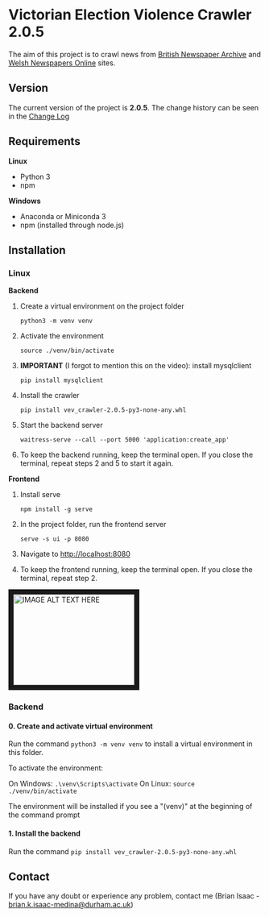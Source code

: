 # Victorian Election Violence Crawler 2.0.5
The aim of this project is to crawl news from [British Newspaper Archive](https://www.britishnewspaperarchive.co.uk/) and [Welsh Newspapers Online](http://newspapers.library.wales/) sites.

## Version
The current version of the project is **2.0.5**. The change history can be seen in the [Change Log](/changelog.md)

## Requirements

 **Linux**
 - Python 3
 - npm
 
 **Windows**
 - Anaconda or Miniconda 3
 - npm (installed through node.js)

## Installation

### Linux

**Backend**

1. Create a virtual environment on the project folder 

    ``python3 -m venv venv``

1. Activate the environment 

    `source ./venv/bin/activate`

1. **IMPORTANT** (I forgot to mention this on the video): install mysqlclient
    
    `pip install mysqlclient`

1. Install the crawler 

    `pip install vev_crawler-2.0.5-py3-none-any.whl`

1. Start the backend server

    `waitress-serve --call --port 5000 'application:create_app'`

1. To keep the backend running, keep the terminal open. If you close the terminal, repeat steps
2 and 5 to start it again.

**Frontend**

1. Install serve

    `npm install -g serve`

1. In the project folder, run the frontend server

    `serve -s ui -p 8080`

1. Navigate to [http://localhost:8080](http://localhost:8080)

1. To keep the frontend running, keep the terminal open. If you close the terminal, repeat step 2.


<a href="http://www.youtube.com/watch?feature=player_embedded&v=F0FTwul4Hdw
" target="_blank"><img src="http://img.youtube.com/vi/F0FTwul4Hdw/0.jpg" 
alt="IMAGE ALT TEXT HERE" width="240" height="180" border="10" /></a>

### Backend 

#### 0. Create and activate virtual environment

Run the command `python3 -m venv venv` to install a virtual environment in this folder. 

To activate the environment:

On Windows: `.\venv\Scripts\activate`
On Linux: `source ./venv/bin/activate`

The environment will be installed if you see a "(venv)" at the beginning of the command prompt

#### 1. Install the backend

Run the command `pip install vev_crawler-2.0.5-py3-none-any.whl`

## Contact
If you have any doubt or experience any problem, contact me (Brian Isaac - brian.k.isaac-medina@durham.ac.uk) 
